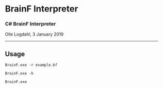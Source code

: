# BrainF Interpreter
### C# BrainF Interpreter
Olle Logdahl, 3 January 2019

---

## Usage
`BrainF.exe -r example.bf`

`BrainF.exe -h`

`BrainF.exe`
